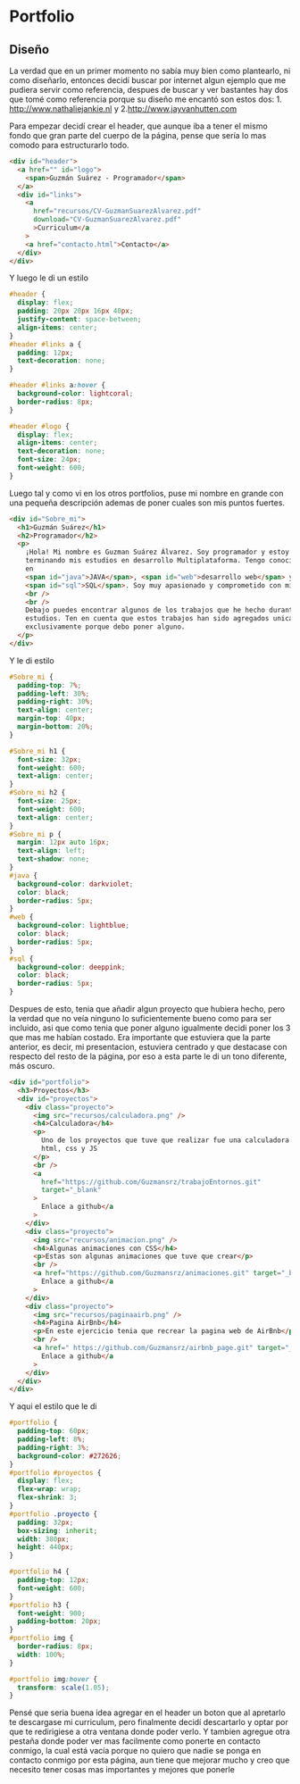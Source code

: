 # Portfolio

## Diseño

La verdad que en un primer momento no sabía muy bien como plantearlo, ni como diseñarlo,
entonces decidí buscar por internet algun ejemplo que me pudiera servir como referencia,
despues de buscar y ver bastantes hay dos que tomé como referencia porque su diseño me encantó
son estos dos: 1. <http://www.nathaliejankie.nl> y 2.<http://www.jayvanhutten.com>

Para empezar decidí crear el header, que aunque iba a tener el mismo fondo que gran parte del
cuerpo de la página, pense que sería lo mas comodo para estructurarlo todo.

```html
<div id="header">
  <a href="" id="logo">
    <span>Guzmán Suárez - Programador</span>
  </a>
  <div id="links">
    <a
      href="recursos/CV-GuzmanSuarezAlvarez.pdf"
      download="CV-GuzmanSuarezAlvarez.pdf"
      >Curriculum</a
    >
    <a href="contacto.html">Contacto</a>
  </div>
</div>
```

Y luego le di un estilo

```css
#header {
  display: flex;
  padding: 20px 20px 16px 40px;
  justify-content: space-between;
  align-items: center;
}
#header #links a {
  padding: 12px;
  text-decoration: none;
}

#header #links a:hover {
  background-color: lightcoral;
  border-radius: 8px;
}

#header #logo {
  display: flex;
  align-items: center;
  text-decoration: none;
  font-size: 24px;
  font-weight: 600;
}
```

Luego tal y como vi en los otros portfolios, puse mi nombre en grande con una pequeña descripción ademas de
poner cuales son mis puntos fuertes.

```html
<div id="Sobre_mi">
  <h1>Guzmán Suárez</h1>
  <h2>Programador</h2>
  <p>
    ¡Hola! Mi nombre es Guzman Suárez Álvarez. Soy programador y estoy
    terminando mis estudios en desarrollo Multiplataforma. Tengo conocimientos
    en
    <span id="java">JAVA</span>, <span id="web">desarrollo web</span> y
    <span id="sql">SQL</span>. Soy muy apasionado y comprometido con mi trabajo
    <br />
    <br />
    Debajo puedes encontrar algunos de los trabajos que he hecho durante mis
    estudios. Ten en cuenta que estos trabajos han sido agregados unica y
    exclusivamente porque debo poner alguno.
  </p>
</div>
```

Y le di estilo

```css
#Sobre_mi {
  padding-top: 7%;
  padding-left: 30%;
  padding-right: 30%;
  text-align: center;
  margin-top: 40px;
  margin-bottom: 20%;
}

#Sobre_mi h1 {
  font-size: 32px;
  font-weight: 600;
  text-align: center;
}
#Sobre_mi h2 {
  font-size: 25px;
  font-weight: 600;
  text-align: center;
}
#Sobre_mi p {
  margin: 12px auto 16px;
  text-align: left;
  text-shadow: none;
}
#java {
  background-color: darkviolet;
  color: black;
  border-radius: 5px;
}
#web {
  background-color: lightblue;
  color: black;
  border-radius: 5px;
}
#sql {
  background-color: deeppink;
  color: black;
  border-radius: 5px;
}
```

Despues de esto, tenia que añadir algun proyecto que hubiera hecho, pero la verdad que no veía ninguno lo suficientemente
bueno como para ser incluido, asi que como tenia que poner alguno igualmente decidi poner los 3 que mas me habían costado.
Era importante que estuviera que la parte anterior, es decir, mi presentacion, estuviera centrado y que destacase con respecto
del resto de la página, por eso a esta parte le di un tono diferente, más oscuro.

```html
<div id="portfolio">
  <h3>Proyectos</h3>
  <div id="proyectos">
    <div class="proyecto">
      <img src="recursos/calculadora.png" />
      <h4>Calculadora</h4>
      <p>
        Uno de los proyectos que tuve que realizar fue una calculadora hecha con
        html, css y JS
      </p>
      <br />
      <a
        href="https://github.com/Guzmansrz/trabajoEntornos.git"
        target="_blank"
      >
        Enlace a github</a
      >
    </div>
    <div class="proyecto">
      <img src="recursos/animacion.png" />
      <h4>Algunas animaciones con CSS</h4>
      <p>Estas son algunas animaciones que tuve que crear</p>
      <br />
      <a href="https://github.com/Guzmansrz/animaciones.git" target="_blank">
        Enlace a github</a
      >
    </div>
    <div class="proyecto">
      <img src="recursos/paginaairb.png" />
      <h4>Pagina AirBnb</h4>
      <p>En este ejercicio tenia que recrear la pagina web de AirBnb</p>
      <br />
      <a href=" https://github.com/Guzmansrz/airbnb_page.git" target="_blank">
        Enlace a github</a
      >
    </div>
  </div>
</div>
```

Y aqui el estilo que le di

```css
#portfolio {
  padding-top: 60px;
  padding-left: 8%;
  padding-right: 3%;
  background-color: #272626;
}
#portfolio #proyectos {
  display: flex;
  flex-wrap: wrap;
  flex-shrink: 3;
}
#portfolio .proyecto {
  padding: 32px;
  box-sizing: inherit;
  width: 380px;
  height: 440px;
}

#portfolio h4 {
  padding-top: 12px;
  font-weight: 600;
}
#portfolio h3 {
  font-weight: 900;
  padding-bottom: 20px;
}
#portfolio img {
  border-radius: 8px;
  width: 100%;
}

#portfolio img:hover {
  transform: scale(1.05);
}
```

Pensé que seria buena idea agregar en el header un boton que al apretarlo te descargase mi curriculum,
pero finalmente decidí descartarlo y optar por que te redirigiese a otra ventana donde poder verlo.
Y tambien agregue otra pestaña donde poder ver mas facilmente como ponerte en contacto conmigo, la cual está
vacía porque no quiero que nadie se ponga en contacto conmigo por esta página, aun tiene que mejorar mucho y creo
que necesito tener cosas mas importantes y mejores que ponerle
